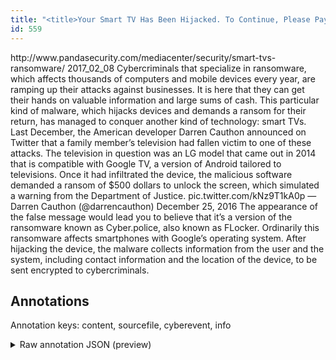 ```yaml
---
title: "<title>Your Smart TV Has Been Hijacked. To Continue, Please Pay Ransom</title>"
id: 559
---
```


<title>Your Smart TV Has Been Hijacked. To Continue, Please Pay Ransom</title>
<source> http://www.pandasecurity.com/mediacenter/security/smart-tvs-ransomware/ </source>
<date> 2017_02_08 </date>
<text>
Cybercriminals that specialize in ransomware, which affects thousands of computers and mobile devices every year, are ramping up their attacks against businesses.
It is here that they can get their hands on valuable information and large sums of cash.
This particular kind of malware, which hijacks devices and demands a ransom for their return, has managed to conquer another kind of technology: smart TVs.
Last December, the American developer Darren Cauthon announced on Twitter that a family member’s television had fallen victim to one of these attacks.
The television in question was an LG model that came out in 2014 that is compatible with Google TV, a version of Android tailored to televisions.
Once it had infiltrated the device, the malicious software demanded a ransom of $500 dollars to unlock the screen, which simulated a warning from the Department of Justice.
pic.twitter.com/kNz9T1kA0p
— Darren Cauthon (@darrencauthon) December 25, 2016
The appearance of the false message would lead you to believe that it’s a version of the ransomware known as Cyber.police, also known as FLocker.
Ordinarily this ransomware affects smartphones with Google’s operating system.
After hijacking the device, the malware collects information from the user and the system, including contact information and the location of the device, to be sent encrypted to cybercriminals.
</text>



## Annotations

Annotation keys: content, sourcefile, cyberevent, info

<details>
<summary>Raw annotation JSON (preview)</summary>

```json
{
  "content": "Cybercriminals that specialize in ransomware, which affects thousands of computers and mobile devices every year, are ramping up their attacks against businesses. It is here that they can get their hands on valuable information and large sums of cash. This particular kind of malware, which hijacks devices and demands a ransom for their return, has managed to conquer another kind of technology: smart TVs. Last December, the American developer Darren Cauthon announced on Twitter that a family member\u2019s television had fallen victim to one of these attacks. The television in question was an LG model that came out in 2014 that is compatible with Google TV, a version of Android tailored to televisions. Once it had infiltrated the device, the malicious software demanded a ransom of $500 dollars to unlock the screen, which simulated a warning from the Department of Justice. pic.twitter.com/kNz9T1kA0p \u2014 Darren Cauthon (@darrencauthon) December 25, 2016 The appearance of the false message would lead you to believe that it\u2019s a version of the ransomware known as Cyber.police, also known as FLocker. Ordinarily this ransomware affects smartphones with Google\u2019s operating system. After hijacking the device, the malware collects information from the user and the system, including contact information and the location of the device, to be sent encrypted to cybercriminals.",
  "sourcefile": "559.txt",
  "cyberevent": {
    "hopper": [
      {
        "index": 0,
        "relation": "Same",
        "events": [
          {
            "index": "E3",
            "type": "Attack",
            "realis": "Actual",
            "nugget": {
              "startOffset": 544,
              "index": "T6",
              "endOffset": 557,
              "text": "these attacks"
            },
            "argument": [
              {
                "index": "T7",
                "text": "victim",
                "endOffset": 533,
                "role": {
                  "type": "Victim"
                },
                "startOffset": 527,
                "type": "Person"
              },
              {
                "index": "T8",
                "external_reference": {
                  "wikidataid": "Q8075"
                },
                "endOffset": 515,
                "role": {
                  "type": "Victim"
                },
                "text": "television",
                "startOffset": 505,
                "type": "Device"
              },
              {
                "index": "T3",
                "text": "Last December",
                "endOffset": 421,
                "role": {
                  "type": "Time"
                },
                "startOffset": 408,
                "type": "Time"
              },
              {
                "index": "T11",
                "text": "family member",
                "endOffset": 502,
                "role": {
                  "type": "Victim"
                },
                "startOffset": 489,
                "type": "Person"
              }
            ],
            "subtype": "Ransom"
          },
          {
            "index": "E5",
            "type": "Attack",
            "realis": "Actual",
            "nugget": {
              "startOffset": 764,
              "index": "T14",
              "endOffset": 781,
              "text": "demanded a ransom"
            },
            "argument": [
              {
                "index": "T13",
                "text": "it had infiltrated the device",
                "endOffset": 739,
                "role": {
                  "CAPEC-Meta": "Manipulating User State",
                  "type": "Attack-Pattern",
                  "confidence": 0.9003077149391174
                },
                "startOffset": 710,
                "type": "Capabilities"
              },
              {
                "index": "T16",
                "text": "the malicious software",
                "endOf
```
</details>
